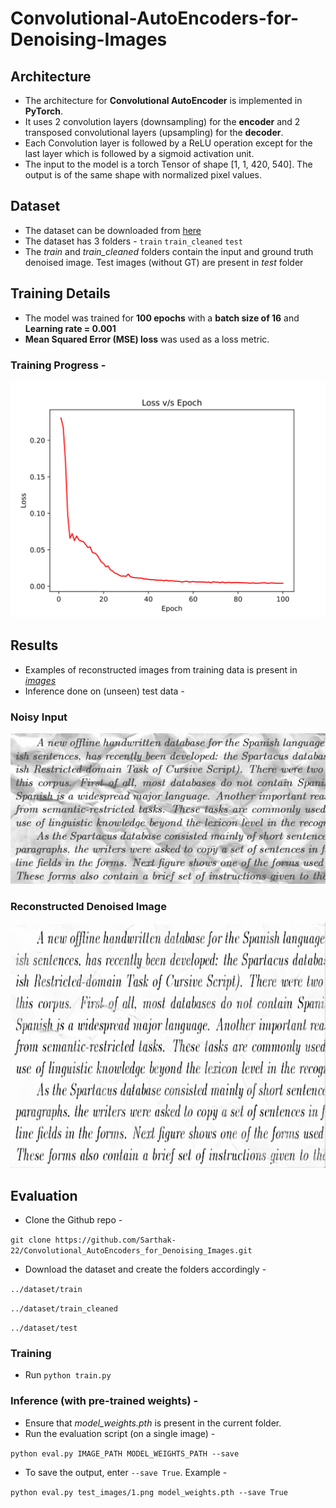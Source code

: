 # Convolutional-AutoEncoders-for-Denoising-Images

## Architecture 
* The architecture for **Convolutional AutoEncoder** is implemented in **PyTorch**. 
* It uses 2 convolution layers (downsampling) for the **encoder** and 2 transposed convolutional layers (upsampling) for the **decoder**.
* Each Convolution layer is followed by a ReLU operation except for the last layer which is followed by a sigmoid activation unit.
* The input to the model is a torch Tensor of shape [1, 1, 420, 540]. The output is of the same shape with normalized pixel values.


## Dataset
* The dataset can be downloaded from [here](https://www.kaggle.com/c/denoising-dirty-documents/data)
* The dataset has 3 folders - 
`train`
`train_cleaned`
`test`
* The _train_ and _train_cleaned_ folders contain the input and ground truth denoised image. Test images (without GT) are present in _test_ folder

## Training Details
* The model was trained for __100 epochs__ with a __batch size of 16__ and __Learning rate = 0.001__
* __Mean Squared Error (MSE) loss__ was used as a loss metric.
### Training Progress - 

![image](https://github.com/Sarthak-22/Convolutional_AutoEncoders_for_Denoising_Images/blob/main/images/training_loss.svg)

## Results
* Examples of reconstructed images from training data is present in [*images*](https://github.com/Sarthak-22/Convolutional_AutoEncoders_for_Denoising_Images/tree/main/images)
* Inference done on (unseen) test data - 

### Noisy Input
![image](https://github.com/Sarthak-22/Convolutional_AutoEncoders_for_Denoising_Images/blob/main/test_images/1.png)

### Reconstructed Denoised Image
![image](https://github.com/Sarthak-22/Convolutional_AutoEncoders_for_Denoising_Images/blob/main/images/test_result_1.png)



## Evaluation
* Clone the Github repo -

`git clone https://github.com/Sarthak-22/Convolutional_AutoEncoders_for_Denoising_Images.git`

* Download the dataset and create the folders accordingly - 

`../dataset/train`

`../dataset/train_cleaned`

`../dataset/test`

### Training
* Run
`python train.py`

### Inference (with pre-trained weights) - 
* Ensure that _model_weights.pth_ is present in the current folder. 
* Run the evaluation script (on a single image) - 

`python eval.py IMAGE_PATH MODEL_WEIGHTS_PATH --save`
* To save the output, enter `--save True`. Example - 

`python eval.py test_images/1.png model_weights.pth --save True`









